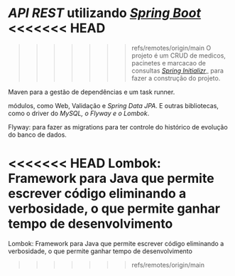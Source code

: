 


_API REST_  utilizando  [_Spring Boot_](https://spring.io/projects/spring-boot)
<<<<<<< HEAD
=======

>>>>>>> refs/remotes/origin/main
O projeto é um CRUD de medicos, pacinetes e marcacao de consultas
[_Spring Initializr_](https://start.spring.io)_  para fazer a construção do projeto.

Maven para a gestão de dependências e um task runner.

módulos, como Web, Validação e  _Spring Data JPA_.
E outras bibliotecas, como o driver do  _MySQL, o Flyway e o Lombok_.

Flyway: para fazer as migrations para ter controle do histórico de evolução do banco de dados.

<<<<<<< HEAD
Lombok: Framework para Java que permite escrever código eliminando a verbosidade, o que permite ganhar tempo de desenvolvimento 
=======
Lombok: Framework para Java que permite escrever código eliminando a verbosidade, o que permite ganhar tempo de desenvolvimento 
>>>>>>> refs/remotes/origin/main
